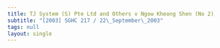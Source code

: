 ```yaml
---
title: TJ System (S) Pte Ltd and Others v Ngow Kheong Shen (No 2)
subtitle: "[2003] SGHC 217 / 22\_September\_2003"
tags: null
layout: single
---
```


